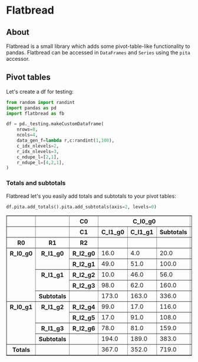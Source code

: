 # Flatbread

## About
Flatbread is a small library which adds some pivot-table-like functionality to pandas. Flatbread can be accessed in `DataFrames` and `Series` using the `pita` accessor.

## Pivot tables
Let's create a df for testing:

```python
from random import randint
import pandas as pd
import flatbread as fb

df = pd._testing.makeCustomDataframe(
    nrows=8,
    ncols=4,
    data_gen_f=lambda r,c:randint(1,100),
    c_idx_nlevels=2,
    r_idx_nlevels=3,
    c_ndupe_l=[2,1],
    r_ndupe_l=[4,2,1],
)
```

### Totals and subtotals
Flatbread let's you easily add totals and subtotals to your pivot tables:

```python
df.pita.add_totals().pita.add_subtotals(axis=2, levels=0)
```

<table border="1" class="dataframe">
  <thead>
    <tr>
      <th></th>
      <th></th>
      <th>C0</th>
      <th colspan="3" halign="left">C_l0_g0</th>
      <th colspan="3" halign="left">C_l0_g1</th>
    </tr>
    <tr>
      <th></th>
      <th></th>
      <th>C1</th>
      <th>C_l1_g0</th>
      <th>C_l1_g1</th>
      <th>Subtotals</th>
      <th>C_l1_g2</th>
      <th>C_l1_g3</th>
      <th>Subtotals</th>
    </tr>
    <tr>
      <th>R0</th>
      <th>R1</th>
      <th>R2</th>
      <th></th>
      <th></th>
      <th></th>
      <th></th>
      <th></th>
      <th></th>
    </tr>
  </thead>
  <tbody>
    <tr>
      <th rowspan="5" valign="top">R_l0_g0</th>
      <th rowspan="2" valign="top">R_l1_g0</th>
      <th>R_l2_g0</th>
      <td>16.0</td>
      <td>4.0</td>
      <td>20.0</td>
      <td>34.0</td>
      <td>59.0</td>
      <td>93.0</td>
    </tr>
    <tr>
      <th>R_l2_g1</th>
      <td>49.0</td>
      <td>51.0</td>
      <td>100.0</td>
      <td>33.0</td>
      <td>10.0</td>
      <td>43.0</td>
    </tr>
    <tr>
      <th rowspan="2" valign="top">R_l1_g1</th>
      <th>R_l2_g2</th>
      <td>10.0</td>
      <td>46.0</td>
      <td>56.0</td>
      <td>43.0</td>
      <td>82.0</td>
      <td>125.0</td>
    </tr>
    <tr>
      <th>R_l2_g3</th>
      <td>98.0</td>
      <td>62.0</td>
      <td>160.0</td>
      <td>81.0</td>
      <td>28.0</td>
      <td>109.0</td>
    </tr>
    <tr>
      <th>Subtotals</th>
      <th></th>
      <td>173.0</td>
      <td>163.0</td>
      <td>336.0</td>
      <td>191.0</td>
      <td>179.0</td>
      <td>370.0</td>
    </tr>
    <tr>
      <th rowspan="4" valign="top">R_l0_g1</th>
      <th rowspan="2" valign="top">R_l1_g2</th>
      <th>R_l2_g4</th>
      <td>99.0</td>
      <td>17.0</td>
      <td>116.0</td>
      <td>50.0</td>
      <td>99.0</td>
      <td>149.0</td>
    </tr>
    <tr>
      <th>R_l2_g5</th>
      <td>17.0</td>
      <td>91.0</td>
      <td>108.0</td>
      <td>51.0</td>
      <td>36.0</td>
      <td>87.0</td>
    </tr>
    <tr>
      <th>R_l1_g3</th>
      <th>R_l2_g6</th>
      <td>78.0</td>
      <td>81.0</td>
      <td>159.0</td>
      <td>77.0</td>
      <td>53.0</td>
      <td>130.0</td>
    </tr>
    <tr>
      <th>Subtotals</th>
      <th></th>
      <td>194.0</td>
      <td>189.0</td>
      <td>383.0</td>
      <td>178.0</td>
      <td>188.0</td>
      <td>366.0</td>
    </tr>
    <tr>
      <th>Totals</th>
      <th></th>
      <th></th>
      <td>367.0</td>
      <td>352.0</td>
      <td>719.0</td>
      <td>369.0</td>
      <td>367.0</td>
      <td>736.0</td>
    </tr>
  </tbody>
</table>
